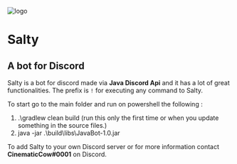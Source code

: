 ![logo](https://ibb.co/9wy35ts)

# Salty
## A bot for Discord
Salty is a bot for discord made via **Java Discord Api** and it has a lot of great functionalities. The prefix is `!` for executing any command to Salty.

To start go to the main folder and run on powershell the following : 
1. .\gradlew clean build (run this only the first time or when you update something in the source files.)
2. java -jar .\build\libs\JavaBot-1.0.jar

To add Salty to your own Discord server or for more information contact **CinematicCow#0001** on Discord.

